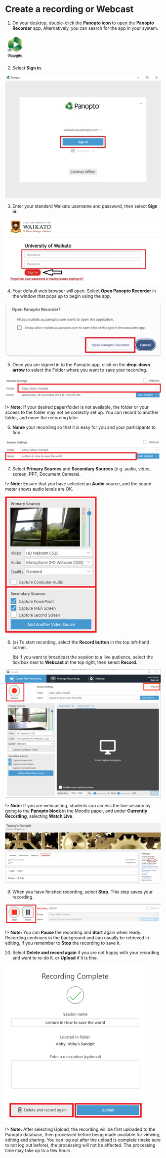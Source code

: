 # Create a recording or Webcast

1. On your desktop, double-click the **Panopto icon** to open the **Panopto Recorder** app. Alternatively, you can search for the app in your system.

![](images/Panopto-2.png)

2. Select **Sign in**.

![](images/panopto-signin-prompt.png)
   
3. Enter your standard Waikato username and password, then select **Sign in**.

![](images/panoptosigninpage.jpg)

4. Your default web browser will open. Select **Open Panopto Recorder** in the window that pops up to begin using the app.

![](images/panopto-select-open-panopto-recorder.png)

5. Once you are signed in to the Panopto app, click on the **drop-down arrow** to select the Folder where you want to save your recording.

![](images/Panopto3.png)

!> **Note:** If your desired paper/folder is not available, the folder or your access to the folder may not be correctly set up. You can record to another folder, and move the recording later.

6. **Name** your recording so that it is easy for you and your participants to find.

![](images/Panopto5.png)
   
7. Select **Primary Sources** and **Secondary Sources** (e.g. audio, video, screen, PPT, Document Camera).

!> **Note:** Ensure that you have selected an **Audio** source, and the sound meter shows audio levels are OK.

![](images/Panopto4.png)

8. (a) To start recording, select the **Record button** in the top left-hand corner.

   (b) If you want to broadcast the session to a live audience, select the tick box next to **Webcast** at the top right, then select **Record**.

![](images/Webcast.png)

!> **Note:** If you are webcasting, students can access the live session by going to the **Panopto block** in the Moodle paper, and under **Currently Recording**, selecting **Watch Live**.

![](images/Watchlive.png)

9. When you have finished recording, select **Stop**. This step saves your recording.

![](images/Panopto7.png)

!> **Note:** You can **Pause** the recording and **Start** again when ready. Recording continues in the background and can usually be retrieved in editing, if you remember to **Stop** the recording to save it.

10. Select **Delete and record again** if you are not happy with your recording and want to re-do it, or **Upload** if it is fine.

![](images/Panopto8.png)

!> **Note:** After selecting Upload, the recording will be first uploaded to the Panopto database, then processed before being made available for viewing, editing and sharing. You can log out after the upload is complete (make sure to not log out before), the processing will not be affected. The processing time may take up to a few hours.

